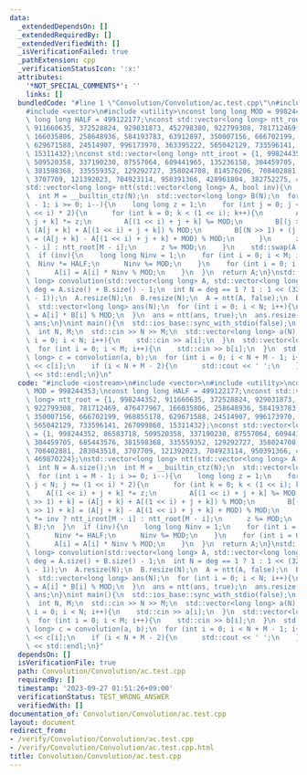 ```yaml
---
data:
  _extendedDependsOn: []
  _extendedRequiredBy: []
  _extendedVerifiedWith: []
  _isVerificationFailed: true
  _pathExtension: cpp
  _verificationStatusIcon: ':x:'
  attributes:
    '*NOT_SPECIAL_COMMENTS*': ''
    links: []
  bundledCode: "#line 1 \"Convolution/Convolution/ac.test.cpp\"\n#include <iostream>\n\
    #include <vector>\n#include <utility>\nconst long long MOD = 998244353;\nconst\
    \ long long HALF = 499122177;\nconst std::vector<long long> ntt_root = {1, 998244352,\
    \ 911660635, 372528824, 929031873, 452798380, 922799308, 781712469, 476477967,\
    \ 166035806, 258648936, 584193783, 63912897, 350007156, 666702199, 968855178,\
    \ 629671588, 24514907, 996173970, 363395222, 565042129, 733596141, 267099868,\
    \ 15311432};\nconst std::vector<long long> ntt_iroot = {1, 998244352, 86583718,\
    \ 509520358, 337190230, 87557064, 609441965, 135236158, 304459705, 685443576,\
    \ 381598368, 335559352, 129292727, 358024708, 814576206, 708402881, 283043518,\
    \ 3707709, 121392023, 704923114, 950391366, 428961804, 382752275, 469870224};\n\
    std::vector<long long> ntt(std::vector<long long> A, bool inv){\n  int N = A.size();\n\
    \  int M = __builtin_ctz(N);\n  std::vector<long long> B(N);\n  for (int i = M\
    \ - 1; i >= 0; i--){\n    long long z = 1;\n    for (int j = 0; j < N; j += (1\
    \ << i) * 2){\n      for (int k = 0; k < (1 << i); k++){\n        A[(1 << i) +\
    \ j + k] *= z;\n        A[(1 << i) + j + k] %= MOD;\n        B[(j >> 1) + k] =\
    \ (A[j + k] + A[(1 << i) + j + k]) % MOD;\n        B[(N >> 1) + (j >> 1) + k]\
    \ = (A[j + k] - A[(1 << i) + j + k] + MOD) % MOD;\n      }\n      z *= inv ? ntt_iroot[M\
    \ - i] : ntt_root[M - i];\n      z %= MOD;\n    }\n    std::swap(A, B);\n  }\n\
    \  if (inv){\n    long long Ninv = 1;\n    for (int i = 0; i < M; i++){\n    \
    \  Ninv *= HALF;\n      Ninv %= MOD;\n    }\n    for (int i = 0; i < N; i++){\n\
    \      A[i] = A[i] * Ninv % MOD;\n    }\n  }\n  return A;\n}\nstd::vector<long\
    \ long> convolution(std::vector<long long> A, std::vector<long long> B){\n  int\
    \ deg = A.size() + B.size() - 1;\n  int N = deg == 1 ? 1 : 1 << (32 - __builtin_clz(deg\
    \ - 1));\n  A.resize(N);\n  B.resize(N);\n  A = ntt(A, false);\n  B = ntt(B, false);\n\
    \  std::vector<long long> ans(N);\n  for (int i = 0; i < N; i++){\n    ans[i]\
    \ = A[i] * B[i] % MOD;\n  }\n  ans = ntt(ans, true);\n  ans.resize(deg);\n  return\
    \ ans;\n}\nint main(){\n  std::ios_base::sync_with_stdio(false);\n  std::cin.tie(nullptr);\n\
    \  int N, M;\n  std::cin >> N >> M;\n  std::vector<long long> a(N);\n  for (int\
    \ i = 0; i < N; i++){\n    std::cin >> a[i];\n  }\n  std::vector<long long> b(M);\n\
    \  for (int i = 0; i < M; i++){\n    std::cin >> b[i];\n  }\n  std::vector<long\
    \ long> c = convolution(a, b);\n  for (int i = 0; i < N + M - 1; i++){\n    std::cout\
    \ << c[i];\n    if (i < N + M - 2){\n      std::cout << ' ';\n    }\n  }\n  std::cout\
    \ << std::endl;\n}\n"
  code: "#include <iostream>\n#include <vector>\n#include <utility>\nconst long long\
    \ MOD = 998244353;\nconst long long HALF = 499122177;\nconst std::vector<long\
    \ long> ntt_root = {1, 998244352, 911660635, 372528824, 929031873, 452798380,\
    \ 922799308, 781712469, 476477967, 166035806, 258648936, 584193783, 63912897,\
    \ 350007156, 666702199, 968855178, 629671588, 24514907, 996173970, 363395222,\
    \ 565042129, 733596141, 267099868, 15311432};\nconst std::vector<long long> ntt_iroot\
    \ = {1, 998244352, 86583718, 509520358, 337190230, 87557064, 609441965, 135236158,\
    \ 304459705, 685443576, 381598368, 335559352, 129292727, 358024708, 814576206,\
    \ 708402881, 283043518, 3707709, 121392023, 704923114, 950391366, 428961804, 382752275,\
    \ 469870224};\nstd::vector<long long> ntt(std::vector<long long> A, bool inv){\n\
    \  int N = A.size();\n  int M = __builtin_ctz(N);\n  std::vector<long long> B(N);\n\
    \  for (int i = M - 1; i >= 0; i--){\n    long long z = 1;\n    for (int j = 0;\
    \ j < N; j += (1 << i) * 2){\n      for (int k = 0; k < (1 << i); k++){\n    \
    \    A[(1 << i) + j + k] *= z;\n        A[(1 << i) + j + k] %= MOD;\n        B[(j\
    \ >> 1) + k] = (A[j + k] + A[(1 << i) + j + k]) % MOD;\n        B[(N >> 1) + (j\
    \ >> 1) + k] = (A[j + k] - A[(1 << i) + j + k] + MOD) % MOD;\n      }\n      z\
    \ *= inv ? ntt_iroot[M - i] : ntt_root[M - i];\n      z %= MOD;\n    }\n    std::swap(A,\
    \ B);\n  }\n  if (inv){\n    long long Ninv = 1;\n    for (int i = 0; i < M; i++){\n\
    \      Ninv *= HALF;\n      Ninv %= MOD;\n    }\n    for (int i = 0; i < N; i++){\n\
    \      A[i] = A[i] * Ninv % MOD;\n    }\n  }\n  return A;\n}\nstd::vector<long\
    \ long> convolution(std::vector<long long> A, std::vector<long long> B){\n  int\
    \ deg = A.size() + B.size() - 1;\n  int N = deg == 1 ? 1 : 1 << (32 - __builtin_clz(deg\
    \ - 1));\n  A.resize(N);\n  B.resize(N);\n  A = ntt(A, false);\n  B = ntt(B, false);\n\
    \  std::vector<long long> ans(N);\n  for (int i = 0; i < N; i++){\n    ans[i]\
    \ = A[i] * B[i] % MOD;\n  }\n  ans = ntt(ans, true);\n  ans.resize(deg);\n  return\
    \ ans;\n}\nint main(){\n  std::ios_base::sync_with_stdio(false);\n  std::cin.tie(nullptr);\n\
    \  int N, M;\n  std::cin >> N >> M;\n  std::vector<long long> a(N);\n  for (int\
    \ i = 0; i < N; i++){\n    std::cin >> a[i];\n  }\n  std::vector<long long> b(M);\n\
    \  for (int i = 0; i < M; i++){\n    std::cin >> b[i];\n  }\n  std::vector<long\
    \ long> c = convolution(a, b);\n  for (int i = 0; i < N + M - 1; i++){\n    std::cout\
    \ << c[i];\n    if (i < N + M - 2){\n      std::cout << ' ';\n    }\n  }\n  std::cout\
    \ << std::endl;\n}"
  dependsOn: []
  isVerificationFile: true
  path: Convolution/Convolution/ac.test.cpp
  requiredBy: []
  timestamp: '2023-09-27 01:51:26+09:00'
  verificationStatus: TEST_WRONG_ANSWER
  verifiedWith: []
documentation_of: Convolution/Convolution/ac.test.cpp
layout: document
redirect_from:
- /verify/Convolution/Convolution/ac.test.cpp
- /verify/Convolution/Convolution/ac.test.cpp.html
title: Convolution/Convolution/ac.test.cpp
---
```

